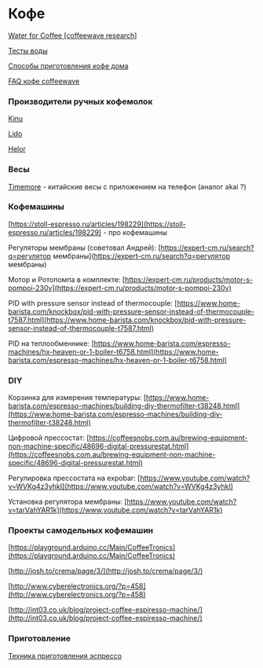 # Кофе

[Water for Coffee \[coffeewave research\]](https://docs.google.com/spreadsheets/d/1Xr_GqjckPLa5x0trZM9REiF7Vg5wzGZL89tyjofvj4E/edit#gid=0)

[Тесты воды](https://docs.google.com/spreadsheets/d/1HuJnIRkoysiRVnxUttLRF1u6jUdk_YCWlmknmDLUmHU/edit#gid=0)

[Способы приготовления кофе дома](https://docs.google.com/spreadsheets/d/1gBnl1UuuC6IX4MAYGjvdKSAP9PgEzgky9ny8DIqBU1A/edit?usp=sharing)

[FAQ кофе coffeewave](https://docs.google.com/document/d/1oJRel_2eSNReUwKShNUV0t8esBRWVxV0S4dm0rD_lo4/edit?usp=sharing)

### Производители ручных кофемолок

[Kinu](https://kinugrinders.com/)

[Lido](http://www.oehandgrinders.com/OE-Manual-Coffee-Grinders_c_1.html)

[Helor](https://helor-coffee.com/buy-now/)

### Весы

[Timemore](https://www.torrefacto.ru/catalog/accessories/timemore-black-mirror/) - китайские весы с приложением на телефон \(аналог akai ?\)

### Кофемашины

[https://stoll-espresso.ru/articles/198229](https://stoll-espresso.ru/articles/198229) - про кофемашины

Регуляторы мембраны \(советовал Андрей\): [https://expert-cm.ru/search?q=регулятор мембраны](https://expert-cm.ru/search?q=регулятор мембраны)

Мотор и Ротопомпа в комплекте: [https://expert-cm.ru/products/motor-s-pompoi-230v](https://expert-cm.ru/products/motor-s-pompoi-230v)

PID with pressure sensor instead of thermocouple: [https://www.home-barista.com/knockbox/pid-with-pressure-sensor-instead-of-thermocouple-t7587.html](https://www.home-barista.com/knockbox/pid-with-pressure-sensor-instead-of-thermocouple-t7587.html)

PID на теплообменнике: [https://www.home-barista.com/espresso-machines/hx-heaven-or-1-boiler-t6758.html](https://www.home-barista.com/espresso-machines/hx-heaven-or-1-boiler-t6758.html)

### **DIY**

Корзинка для измерения температуры: [https://www.home-barista.com/espresso-machines/building-diy-thermofilter-t38248.html](https://www.home-barista.com/espresso-machines/building-diy-thermofilter-t38248.html)

Цифровой прессостат: [https://coffeesnobs.com.au/brewing-equipment-non-machine-specific/48696-digital-pressurestat.html](https://coffeesnobs.com.au/brewing-equipment-non-machine-specific/48696-digital-pressurestat.html)

Регулировка прессостата на expobar: [https://www.youtube.com/watch?v=WVKg4z3yhkI](https://www.youtube.com/watch?v=WVKg4z3yhkI)

Установка регулятора мембраны: [https://www.youtube.com/watch?v=tarVahYAR1k](https://www.youtube.com/watch?v=tarVahYAR1k)

### Проекты самодельных кофемашин

[https://playground.arduino.cc/Main/CoffeeTronics](https://playground.arduino.cc/Main/CoffeeTronics)

[http://josh.to/crema/page/3/](http://josh.to/crema/page/3/)

[http://www.cyberelectronics.org/?p=458](http://www.cyberelectronics.org/?p=458)

[http://int03.co.uk/blog/project-coffee-espiresso-machine/](http://int03.co.uk/blog/project-coffee-espiresso-machine/)

### Приготовление

[Техника приготовления эспрессо](https://www.torrefacto.ru/blog/brew-guide/espresso-first-steps/)



